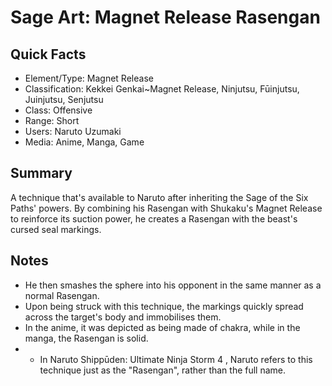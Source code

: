 # Sage Art: Magnet Release Rasengan

## Quick Facts
- Element/Type: Magnet Release
- Classification: Kekkei Genkai~Magnet Release, Ninjutsu, Fūinjutsu, Juinjutsu, Senjutsu
- Class: Offensive
- Range: Short
- Users: Naruto Uzumaki
- Media: Anime, Manga, Game

## Summary
A technique that's available to Naruto after inheriting the Sage of the Six Paths' powers. By combining his Rasengan with Shukaku's Magnet Release to reinforce its suction power, he creates a Rasengan with the beast's cursed seal markings.

## Notes
- He then smashes the sphere into his opponent in the same manner as a normal Rasengan.
- Upon being struck with this technique, the markings quickly spread across the target's body and immobilises them.
- In the anime, it was depicted as being made of chakra, while in the manga, the Rasengan is solid.
- * In Naruto Shippūden: Ultimate Ninja Storm 4 , Naruto refers to this technique just as the "Rasengan", rather than the full name.
